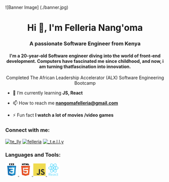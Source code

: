 ![Banner Image] (./banner.jpg)
<h1 align="center">Hi 👋, I'm Felleria Nang'oma</h1>
<h3 align="center">A passionate Software Engineer from Kenya</h3>
<h4 align="center">I'm a 20-year-old Software engineer diving into the world of front-end development. Computers have fascinated me since childhood, and now, i am turning thatfascination into innovation.</h4>
<p align="center">Completed The African Leadership Accelerator (ALX) Software Engineering Bootcamp</p>

- 🌱 I’m currently learning **JS, React**

- 📫 How to reach me **nangomafelleria@gmail.com**

- ⚡ Fun fact **I watch a lot of movies /video games**

<h3 align="left">Connect with me:</h3>
<p align="left">
<a href="https://twitter.com/te_lly" target="blank"><img align="center" src="https://raw.githubusercontent.com/rahuldkjain/github-profile-readme-generator/master/src/images/icons/Social/twitter.svg" alt="te_lly" height="30" width="40" /></a>
<a href="https://linkedin.com/in/felleria" target="blank"><img align="center" src="https://raw.githubusercontent.com/rahuldkjain/github-profile-readme-generator/master/src/images/icons/Social/linked-in-alt.svg" alt="felleria" height="30" width="40" /></a>
<a href="https://instagram.com/_t.e.l.l.y" target="blank"><img align="center" src="https://raw.githubusercontent.com/rahuldkjain/github-profile-readme-generator/master/src/images/icons/Social/instagram.svg" alt="_t.e.l.l.y" height="30" width="40" /></a>
</p>

<h3 align="left">Languages and Tools:</h3>
<p align="left"> <a href="https://www.w3schools.com/css/" target="_blank" rel="noreferrer"> <img src="https://raw.githubusercontent.com/devicons/devicon/master/icons/css3/css3-original-wordmark.svg" alt="css3" width="40" height="40"/> </a> <a href="https://www.w3.org/html/" target="_blank" rel="noreferrer"> <img src="https://raw.githubusercontent.com/devicons/devicon/master/icons/html5/html5-original-wordmark.svg" alt="html5" width="40" height="40"/> </a> <a href="https://developer.mozilla.org/en-US/docs/Web/JavaScript" target="_blank" rel="noreferrer"> <img src="https://raw.githubusercontent.com/devicons/devicon/master/icons/javascript/javascript-original.svg" alt="javascript" width="40" height="40"/> </a> <a href="https://reactjs.org/" target="_blank" rel="noreferrer"> <img src="https://raw.githubusercontent.com/devicons/devicon/master/icons/react/react-original-wordmark.svg" alt="react" width="40" height="40"/> </a> </p>